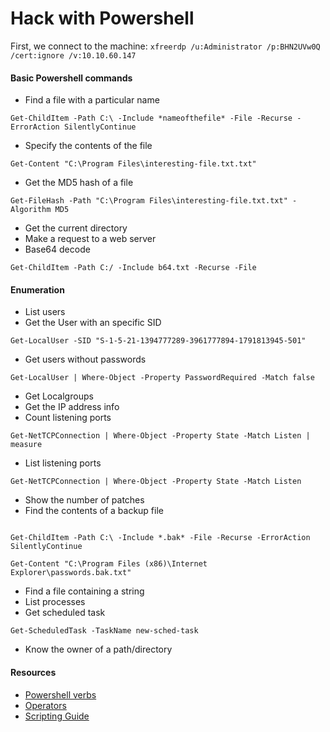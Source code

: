 # Hack with Powershell

First, we connect to the machine: `xfreerdp /u:Administrator /p:BHN2UVw0Q /cert:ignore /v:10.10.60.147`

#### Basic Powershell commands[​](broken-reference) <a href="#basic-powershell-commands" id="basic-powershell-commands"></a>

* Find a file with a particular name

```
Get-ChildItem -Path C:\ -Include *nameofthefile* -File -Recurse -ErrorAction SilentlyContinue
```

* Specify the contents of the file

```
Get-Content "C:\Program Files\interesting-file.txt.txt"
```

* Get the MD5 hash of a file

```
Get-FileHash -Path "C:\Program Files\interesting-file.txt.txt" -Algorithm MD5
```

* Get the current directory
* Make a request to a web server
* Base64 decode

```
Get-ChildItem -Path C:/ -Include b64.txt -Recurse -File
```

#### Enumeration[​](broken-reference) <a href="#enumeration" id="enumeration"></a>

* List users
* Get the User with an specific SID

```
Get-LocalUser -SID "S-1-5-21-1394777289-3961777894-1791813945-501"
```

* Get users without passwords

```
Get-LocalUser | Where-Object -Property PasswordRequired -Match false
```

* Get Localgroups
* Get the IP address info
* Count listening ports

```
Get-NetTCPConnection | Where-Object -Property State -Match Listen | measure
```

* List listening ports

```
Get-NetTCPConnection | Where-Object -Property State -Match Listen
```

* Show the number of patches
* Find the contents of a backup file

```

Get-ChildItem -Path C:\ -Include *.bak* -File -Recurse -ErrorAction SilentlyContinue

Get-Content "C:\Program Files (x86)\Internet Explorer\passwords.bak.txt"
```

* Find a file containing a string
* List processes
* Get scheduled task

```
Get-ScheduledTask -TaskName new-sched-task
```

* Know the owner of a path/directory

#### Resources[​](broken-reference) <a href="#resources" id="resources"></a>

* [Powershell verbs](https://docs.microsoft.com/en-us/powershell/scripting/developer/cmdlet/approved-verbs-for-windows-powershell-commands?view=powershell-7)
* [Operators](https://docs.microsoft.com/en-us/powershell/module/microsoft.powershell.core/where-object?view=powershell-7.2\&viewFallbackFrom=powershell-6)
* [Scripting Guide](https://learnxinyminutes.com/docs/powershell/)
